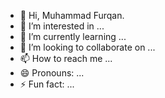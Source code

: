 - 👋 Hi, Muhammad Furqan.
- 👀 I’m interested in ...
- 🌱 I’m currently learning ...
- 💞️ I’m looking to collaborate on ...
- 📫 How to reach me ...
- 😄 Pronouns: ...
- ⚡ Fun fact: ...

<!---
Kamado-tenji/Kamado-tenji is a ✨ special ✨ repository because its `README.md` (this file) appears on your GitHub profile.
You can click the Preview link to take a look at your changes.
--->
